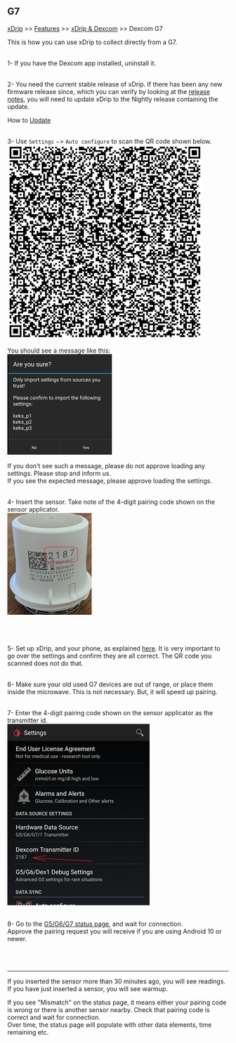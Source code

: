 ## G7
[xDrip](../../README.md) >> [Features](../Features_page.md) >> [xDrip & Dexcom](../Dexcom_page.md) >> Dexcom G7  
  
This is how you can use xDrip to collect directly from a G7.  
<br/>  
  
1- If you have the Dexcom app installed, uninstall it.  
<br/>  
  
2- You need the current stable release of xDrip.  If there has been any new firmware release since, which you can verify by looking at the [release notes](../ReleaseNotes.md), you will need to update xDrip to the Nightly release containing the update.    
  
How to [Update](../Updates.md)  
<br/>  
  
3- Use `Settings` &#8722;> `Auto configure` to scan the QR code shown below.  
![](./images/G7_keks_QR.png)  
  
You should see a message like this:  
![](./images/keks_QR_confirm.png)  
  
If you don't see such a message, please do not approve loading any settings.  Please stop and inform us.  
If you see the expected message, please approve loading the settings.  
<br/>  
  
4- Insert the sensor.  Take note of the 4-digit pairing code shown on the sensor applicator.  
![](./images/G7_Applicator.png)  
<br/>  
<br/>  
  
5- Set up xDrip, and your phone, as explained [here](../G6-Recommended-Settings.md).  It is very important to go over the settings and confirm they are all correct.  The QR code you scanned does not do that.  
<br/>  
  
6- Make sure your old used G7 devices are out of range, or place them inside the microwave.  This is not necessary.  But, it will speed up pairing.  
<br/>  
  
7- Enter the 4-digit pairing code shown on the sensor applicator as the transmitter id.  
![](./images/DexG7ID.png)  
<br/>  
  
8- Go to the [G5/G6/G7 status page](../StatusG5G6.md), and wait for connection.  
Approve the pairing request you will receive if you are using Android 10 or newer.  
<br/>  
<br/>  

---  
  
If you inserted the sensor more than 30 minutes ago, you will see readings.  If you have just inserted a sensor, you will see warmup.  
  
If you see "Mismatch" on the status page, it means either your pairing code is wrong or there is another sensor nearby. Check that pairing code is correct and wait for connection.  
Over time, the status page will populate with other data elements, time remaining etc.  
  
